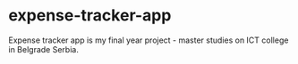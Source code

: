 # expense-tracker-app
Expense tracker app is my final year project - master studies on ICT college in Belgrade Serbia.
